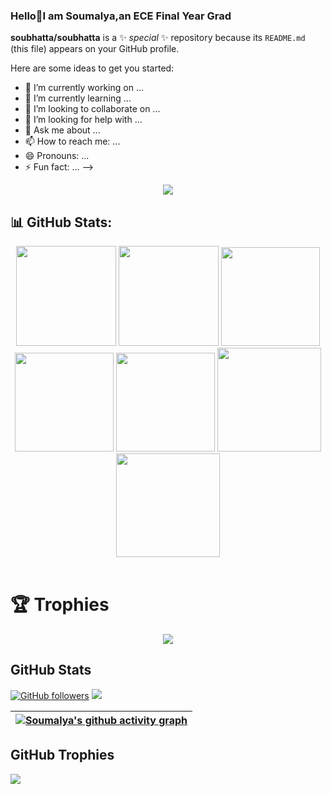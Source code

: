 ### Hello👋I am Soumalya,an ECE Final Year Grad




**soubhatta/soubhatta** is a ✨ _special_ ✨ repository because its `README.md` (this file) appears on your GitHub profile.

Here are some ideas to get you started:

- 🔭 I’m currently working on ...
- 🌱 I’m currently learning ...
- 👯 I’m looking to collaborate on ...
- 🤔 I’m looking for help with ...
- 💬 Ask me about ...
- 📫 How to reach me: ...
- 😄 Pronouns: ...
- ⚡ Fun fact: ...
-->

<p align="center">
  <a href="https://skillicons.dev">
    <img src="https://skillicons.dev/icons?i=c,cpp,java,py,html,css,js,bootstrap,react,nodejs,express,mongodb" />
  </a>
</p>


## 📊 GitHub Stats:

<div align="center">

<img height="160em" src="https://github-profile-summary-cards.vercel.app/api/cards/profile-details?username=soubhatta&theme=radical&hide_border=false">
<img height="160em" src="https://github-readme-stats.vercel.app/api/top-langs/?username=soubhatta&theme=radical&hide_border=false">
<img height="158em" src="https://github-profile-summary-cards.vercel.app/api/cards/repos-per-language?username=soubhatta&theme=radical&hide_border=false">
<img height="158em" src="https://github-profile-summary-cards.vercel.app/api/cards/most-commit-language?username=soubhatta&theme=radical&hide_border=false">
<img height="158em" src="https://github-profile-summary-cards.vercel.app/api/cards/productive-time?username=soubhatta&theme=radical&utcOffset=8&hide_border=false">
<img height="166em" src="https://github-readme-stats.vercel.app/api?username=soubhatta&theme=radical&hide_border=false&include_all_commits=false&count_private=false">
<img height="166em" src="https://github-readme-streak-stats.herokuapp.com/?user=soubhatta&theme=radical&hide_border=false">

</div><br>

# 🏆 Trophies

<div align="center">
<img src="https://github-trophies.vercel.app/?username=soubhatta&theme=dracula&no-frame=false&no-bg=false&margin-w=4">
</div>

## GitHub Stats

[![GitHub followers](https://img.shields.io/github/followers/soubhatta.svg?style=social&label=Follow)](https://github.com/soubhatta?tab=followers) <a href="https://github.com/soubhatta/github-profile-views-counter"><img src="https://komarev.com/ghpvc/?username=soubhatta"></a>

| [![Soumalya's github activity graph](https://github-readme-activity-graph.vercel.app/graph?username=soubhatta&theme=dracula)](https://github.com/soubhatta/github-readme-activity-graph)
| --- |

## GitHub Trophies
![](https://github-profile-trophy.vercel.app/?username=soubhatta&theme=radical&no-frame=false&no-bg=true&margin-w=4)
